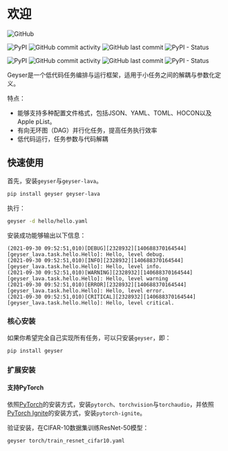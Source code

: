 # 欢迎

![GitHub](https://img.shields.io/github/license/chenrz925/geyser?style=for-the-badge)

![PyPI](https://img.shields.io/pypi/v/geyser?label=Geyser&style=for-the-badge)
![GitHub commit activity](https://img.shields.io/github/commit-activity/m/chenrz925/geyser?label=Geyser&style=for-the-badge)
![GitHub last commit](https://img.shields.io/github/last-commit/chenrz925/geyser?label=Geyser&style=for-the-badge)
![PyPI - Status](https://img.shields.io/pypi/status/geyser?label=Geyser&style=for-the-badge)

![PyPI](https://img.shields.io/pypi/v/geyser-lava?label=Lava&style=for-the-badge)
![GitHub commit activity](https://img.shields.io/github/commit-activity/m/chenrz925/geyser-lava?label=Lava&style=for-the-badge)
![GitHub last commit](https://img.shields.io/github/last-commit/chenrz925/geyser-lava?label=Lava&style=for-the-badge)
![PyPI - Status](https://img.shields.io/pypi/status/geyser-lava?label=Lava&style=for-the-badge)

Geyser是一个低代码任务编排与运行框架，适用于小任务之间的解耦与参数化定义。

特点：

- 能够支持多种配置文件格式，包括JSON、YAML、TOML、HOCON以及Apple pList。
- 有向无环图（DAG）并行化任务，提高任务执行效率
- 低代码运行，任务参数与代码解耦

## 快速使用

首先，安装`geyser`与`geyser-lava`。

```bash
pip install geyser geyser-lava
```

执行：

```bash
geyser -d hello/hello.yaml
```

安装成功能够输出以下信息：

```
(2021-09-30 09:52:51,010)[DEBUG][2328932][140688370164544][geyser_lava.task.hello.Hello]: Hello, level debug.
(2021-09-30 09:52:51,010)[INFO][2328932][140688370164544][geyser_lava.task.hello.Hello]: Hello, level info.
(2021-09-30 09:52:51,010)[WARNING][2328932][140688370164544][geyser_lava.task.hello.Hello]: Hello, level warning
(2021-09-30 09:52:51,010)[ERROR][2328932][140688370164544][geyser_lava.task.hello.Hello]: Hello, level error.
(2021-09-30 09:52:51,010)[CRITICAL][2328932][140688370164544][geyser_lava.task.hello.Hello]: Hello, level critical.
```

### 核心安装

如果你希望完全自己实现所有任务，可以只安装`geyser`，即：

```bash
pip install geyser
```

### 扩展安装

#### 支持PyTorch

依照[PyTorch](https://pytorch.org/)的安装方式，安装`pytorch`、`torchvision`与`torchaudio`，并依照[PyTorch Ignite](https://pytorch.org/ignite/)的安装方式，安装`pytorch-ignite`。

验证安装，在CIFAR-10数据集训练ResNet-50模型：

```bash
geyser torch/train_resnet_cifar10.yaml
```